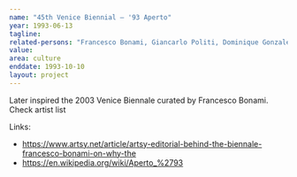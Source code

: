```yaml
---
name: "45th Venice Biennial – '93 Aperto"
year: 1993-06-13
tagline:
related-persons: "Francesco Bonami, Giancarlo Politi, Dominique Gonzalez-Foerster, Philippe Parreno, Rirkrit Tiravanija, Carsten Höller, Nicholas Bourriaud"
value:
area: culture
enddate: 1993-10-10
layout: project
---
```


Later inspired the 2003 Venice Biennale curated by Francesco Bonami.
Check artist list

Links:
* <https://www.artsy.net/article/artsy-editorial-behind-the-biennale-francesco-bonami-on-why-the>
* <https://en.wikipedia.org/wiki/Aperto_%2793>

